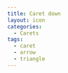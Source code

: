 ```yaml
---
title: Caret down
layout: icon
categories:
  - Carets
tags:
  - caret
  - arrow
  - triangle
---
```

